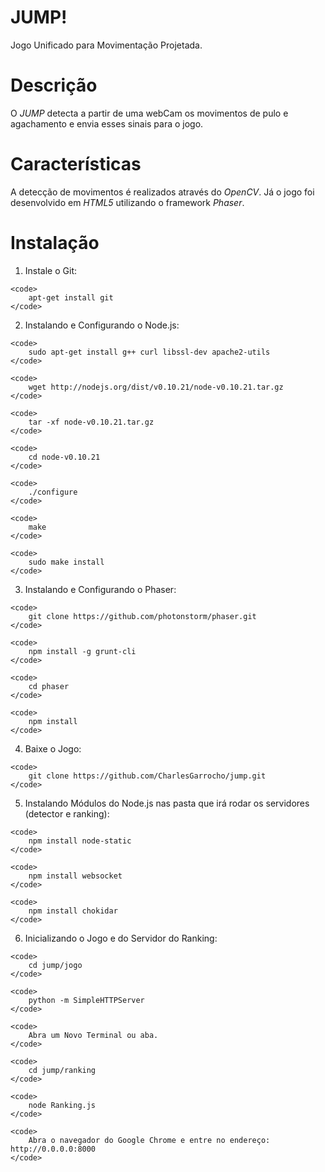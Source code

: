JUMP!
=====
Jogo Unificado para Movimentação Projetada.

# Descrição
O _JUMP_ detecta a partir de uma webCam os movimentos de pulo e agachamento e envia esses sinais para o jogo.

# Características
A detecção de movimentos é realizados através do _OpenCV_. Já o jogo foi desenvolvido em _HTML5_ utilizando o framework _Phaser_.

# Instalação

  1. Instale o Git:

    <code>
        apt-get install git
    </code>


  2. Instalando e Configurando o Node.js:

    <code>
        sudo apt-get install g++ curl libssl-dev apache2-utils
    </code>

    <code>
        wget http://nodejs.org/dist/v0.10.21/node-v0.10.21.tar.gz
    </code>

    <code>
        tar -xf node-v0.10.21.tar.gz
    </code>

    <code>
        cd node-v0.10.21
    </code>

    <code>
        ./configure
    </code>

    <code>
        make
    </code>
 
    <code>
        sudo make install
    </code>


  3. Instalando e Configurando o Phaser:

    <code>
        git clone https://github.com/photonstorm/phaser.git
    </code>

    <code>
        npm install -g grunt-cli
    </code>

    <code>
        cd phaser
    </code>

    <code>
        npm install
    </code>
  
  4. Baixe o Jogo:

    <code>
        git clone https://github.com/CharlesGarrocho/jump.git
    </code>


  5. Instalando Módulos do Node.js nas pasta que irá rodar os servidores (detector e ranking):

    <code>
        npm install node-static
    </code>

    <code>
        npm install websocket
    </code>

    <code>
        npm install chokidar
    </code>


  6. Inicializando o Jogo e do Servidor do Ranking:

    <code>
        cd jump/jogo
    </code>

    <code>
        python -m SimpleHTTPServer
    </code>

    <code>
        Abra um Novo Terminal ou aba.
    </code>

    <code>
        cd jump/ranking
    </code>

    <code>
        node Ranking.js
    </code>

    <code>
        Abra o navegador do Google Chrome e entre no endereço: http://0.0.0.0:8000
    </code>
